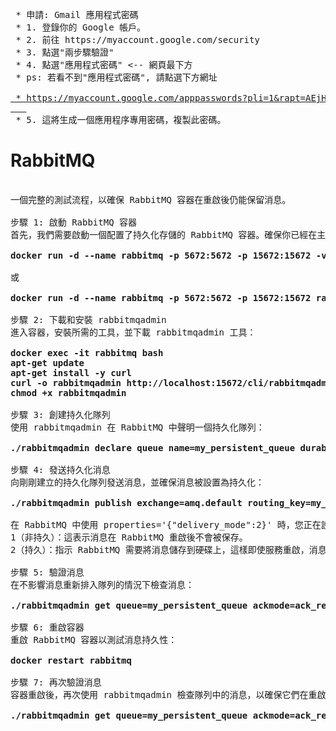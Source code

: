 <pre>
 * 申請: Gmail 應用程式密碼
 * 1. 登錄你的 Google 帳戶。
 * 2. 前往 https://myaccount.google.com/security
 * 3. 點選"兩步驟驗證"
 * 4. 點選"應用程式密碼" <-- 網頁最下方
 * ps: 若看不到"應用程式密碼", 請點選下方網址
   <a href="https://myaccount.google.com/apppasswords?pli=1&rapt=AEjHL4N4imft3Utjxqp0tmG-NW8zedKzQoKwtNqkPkUFd7BpnC6Se5HtNGnKDfzP3x5UpSPgyfjuEHAMNY27rVhsV0gOr33vN9s7IkYMr-EurprkV-L0mvE">
 * https://myaccount.google.com/apppasswords?pli=1&rapt=AEjHL4N4imft3Utjxqp0tmG-NW8zedKzQoKwtNqkPkUFd7BpnC6Se5HtNGnKDfzP3x5UpSPgyfjuEHAMNY27rVhsV0gOr33vN9s7IkYMr-EurprkV-L0mvE
   </a>  
 * 5. 這將生成一個應用程序專用密碼，複製此密碼。
</pre>

# RabbitMQ
<pre>   
一個完整的測試流程，以確保 RabbitMQ 容器在重啟後仍能保留消息。

步驟 1: 啟動 RabbitMQ 容器
首先，我們需要啟動一個配置了持久化存儲的 RabbitMQ 容器。確保你已經在主機上準備好了映射目錄 c:/rabbitmq_data。
<b>
docker run -d --name rabbitmq -p 5672:5672 -p 15672:15672 -v c:/rabbitmq_data:/var/lib/rabbitmq rabbitmq:3.13-management
</b>
或
<b>
docker run -d --name rabbitmq -p 5672:5672 -p 15672:15672 rabbitmq:3.13-management   
</b>   
步驟 2: 下載和安裝 rabbitmqadmin
進入容器，安裝所需的工具，並下載 rabbitmqadmin 工具：
<b>
docker exec -it rabbitmq bash
apt-get update
apt-get install -y curl
curl -o rabbitmqadmin http://localhost:15672/cli/rabbitmqadmin
chmod +x rabbitmqadmin
</b>
步驟 3: 創建持久化隊列
使用 rabbitmqadmin 在 RabbitMQ 中聲明一個持久化隊列：
<b>
./rabbitmqadmin declare queue name=my_persistent_queue durable=true
</b>
步驟 4: 發送持久化消息
向剛剛建立的持久化隊列發送消息，並確保消息被設置為持久化：
<b>
./rabbitmqadmin publish exchange=amq.default routing_key=my_persistent_queue payload="Hello, World!" properties='{"delivery_mode":2}'
</b>
在 RabbitMQ 中使用 properties='{"delivery_mode":2}' 時，您正在設定消息的持久性屬性。delivery_mode 屬性有兩個常用值：
1（非持久）：這表示消息在 RabbitMQ 重啟後不會被保存。
2（持久）：指示 RabbitMQ 需要將消息儲存到硬碟上，這樣即使服務重啟，消息也不會丟失。
   
步驟 5: 驗證消息
在不影響消息重新排入隊列的情況下檢查消息：
<b>
./rabbitmqadmin get queue=my_persistent_queue ackmode=ack_requeue_true
</b>
步驟 6: 重啟容器
重啟 RabbitMQ 容器以測試消息持久性：
<b>
docker restart rabbitmq
</b>
步驟 7: 再次驗證消息
容器重啟後，再次使用 rabbitmqadmin 檢查隊列中的消息，以確保它們在重啟後仍然存在：
<b>
./rabbitmqadmin get queue=my_persistent_queue ackmode=ack_requeue_true
</b>
</pre>
